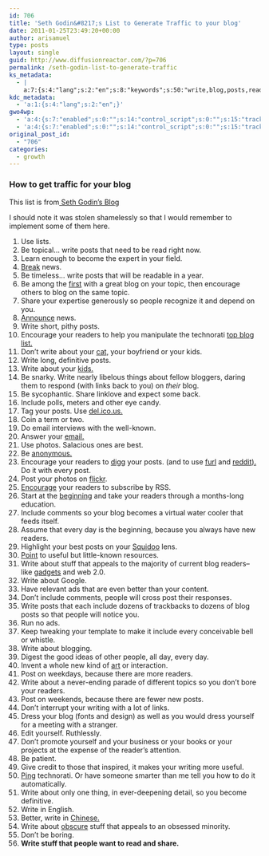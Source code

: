```yaml
---
id: 706
title: 'Seth Godin&#8217;s List to Generate Traffic to your blog'
date: 2011-01-25T23:49:20+00:00
author: arisamuel
type: posts
layout: single
guid: http://www.diffusionreactor.com/?p=706
permalink: /seth-godin-list-to-generate-traffic
ks_metadata:
  - |
    a:7:{s:4:"lang";s:2:"en";s:8:"keywords";s:50:"write,blog,posts,readers,don't,include,people,post";s:19:"keywords_autoupdate";s:1:"1";s:11:"description";s:158:"write posts that need to be read right now. Learn enough to become the expert in your field. Break news. Be timeless... write posts that will be readable in a";s:22:"description_autoupdate";s:1:"1";s:5:"title";s:0:"";s:6:"robots";s:12:"index,follow";}
kdc_metadata:
  - 'a:1:{s:4:"lang";s:2:"en";}'
gwo4wp:
  - 'a:4:{s:7:"enabled";s:0:"";s:14:"control_script";s:0:"";s:15:"tracking_script";s:0:"";s:17:"conversion_script";s:0:"";}'
  - 'a:4:{s:7:"enabled";s:0:"";s:14:"control_script";s:0:"";s:15:"tracking_script";s:0:"";s:17:"conversion_script";s:0:"";}'
original_post_id:
  - "706"
categories:
  - growth
---
```

### How to get traffic for your blog

<div>
  <p>
    This list is from<a href="http://www.sethgodin.com/sg/"> Seth Godin&#8217;s Blog</a>
  </p>
  
  <p>
    I should note it was stolen shamelessly so that I would remember to implement some of them here.
  </p>
  
  <ol>
    <li>
      Use lists.
    </li>
    <li>
      Be topical&#8230; write posts that need to be read right now.
    </li>
    <li>
      Learn enough to become the expert in your field.
    </li>
    <li>
      <a href="http://blog.searchenginewatch.com/blog/060602-090915">Break</a> news.
    </li>
    <li>
      Be timeless&#8230; write posts that will be readable in a year.
    </li>
    <li>
      Be among the <a href="http://www.instapundit.com/">first</a> with a great blog on your topic, then encourage others to blog on the same topic.
    </li>
    <li>
      Share your expertise generously so people recognize it and depend on you.
    </li>
    <li>
      <a href="http://adsense.blogspot.com/2006/06/make-date-with-adsense-calendar.html">Announce</a> news.
    </li>
    <li>
      Write short, pithy posts.
    </li>
    <li>
      Encourage your readers to help you manipulate the technorati <a href="http://www.technorati.com/pop/blogs/">top blog list.</a>
    </li>
    <li>
      Don&#8217;t write about your <a href="http://sethgodin.typepad.com/seths_blog/2005/09/whos_there_the_.html">cat,</a> your boyfriend or your kids.
    </li>
    <li>
      Write long, definitive posts.
    </li>
    <li>
      Write about your <a href="http://www.dooce.com/">kids.</a>
    </li>
    <li>
      Be snarky. Write nearly libelous things about fellow bloggers, daring them to respond (with links back to you) on <em>their</em> blog.
    </li>
    <li>
      Be sycophantic. Share linklove and expect some back.
    </li>
    <li>
      Include polls, meters and other eye candy.
    </li>
    <li>
      Tag your posts. Use <a href="http://del.icio.us/">del.ico.us.</a>
    </li>
    <li>
      Coin a term or two.
    </li>
    <li>
      Do email interviews with the well-known.
    </li>
    <li>
      Answer your <a href="mailto:sethgodin@yahoo.com">email.</a>
    </li>
    <li>
      Use photos. Salacious ones are best.
    </li>
    <li>
      Be <a href="http://atrios.blogspot.com/">anonymous.</a>
    </li>
    <li>
      Encourage your readers to <a href="http://digg.com/">digg</a> your posts. (and to use <a href="http://furl.net/">furl</a> and <a href="http://reddit.com/">reddit).</a> Do it with every post.
    </li>
    <li>
      Post your photos on <a href="http://www.flickr.com/">flickr</a>.
    </li>
    <li>
      <a href="http://sethgodin.typepad.com/seths_blog/2005/11/rss_three_month.html">Encourage</a> your readers to subscribe by RSS.
    </li>
    <li>
      Start at the <a href="http://blogs.salon.com/0001399/2002/08/25.html">beginning</a> and take your readers through a months-long education.
    </li>
    <li>
      Include comments so your blog becomes a virtual water cooler that feeds itself.
    </li>
    <li>
      Assume that every day is the beginning, because you always have new readers.
    </li>
    <li>
      Highlight your best posts on your <a href="http://www.squidoo.com/seth">Squidoo</a> lens.
    </li>
    <li>
      <a href="http://www.kk.org/cooltools/">Point</a> to useful but little-known resources.
    </li>
    <li>
      Write about stuff that appeals to the majority of current blog readers&#8211;like <a href="http://www.engadget.com/">gadgets</a> and web 2.0.
    </li>
    <li>
      Write about Google.
    </li>
    <li>
      Have relevant ads that are even better than your content.
    </li>
    <li>
      Don&#8217;t include comments, people will cross post their responses.
    </li>
    <li>
      Write posts that each include dozens of trackbacks to dozens of blog posts so that people will notice you.
    </li>
    <li>
      Run no ads.
    </li>
    <li>
      Keep tweaking your template to make it include every conceivable bell or whistle.
    </li>
    <li>
      Write about blogging.
    </li>
    <li>
      Digest the good ideas of other people, all day, every day.
    </li>
    <li>
      Invent a whole new kind of <a href="http://postsecret.blogspot.com/">art</a> or interaction.
    </li>
    <li>
      Post on weekdays, because there are more readers.
    </li>
    <li>
      Write about a never-ending parade of different topics so you don&#8217;t bore your readers.
    </li>
    <li>
      Post on weekends, because there are fewer new posts.
    </li>
    <li>
      Don&#8217;t interrupt your writing with a lot of links.
    </li>
    <li>
      Dress your blog (fonts and design) as well as you would dress yourself for a meeting with a stranger.
    </li>
    <li>
      Edit yourself. Ruthlessly.
    </li>
    <li>
      Don&#8217;t promote yourself and your business or your books or your projects at the expense of the reader&#8217;s attention.
    </li>
    <li>
      Be patient.
    </li>
    <li>
      Give credit to those that inspired, it makes your writing more useful.
    </li>
    <li>
      <a href="http://www.technorati.com/ping/">Ping</a> technorati. Or have someone smarter than me tell you how to do it automatically.
    </li>
    <li>
      Write about only one thing, in ever-deepening detail, so you become definitive.
    </li>
    <li>
      Write in English.
    </li>
    <li>
      Better, write in <a href="http://blog.sina.com.cn/m/xujinglei">Chinese.</a>
    </li>
    <li>
      Write about <a href="http://www.unboxing.com/">obscure</a> stuff that appeals to an obsessed minority.
    </li>
    <li>
      Don&#8217;t be boring.
    </li>
    <li>
      <strong>Write stuff that people want to read and share.</strong>
    </li>
  </ol>
</div>